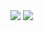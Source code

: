<img src="https://capsule-render.vercel.app/api?type=cylinder&color=auto&height=300&section=header&text=Jang%20Hub&fontSize=90" />
<a href="버튼을 눌렀을 때 이동할 링크" target="_blank"><img src="https://img.shields.io/badge/뱃지레이블-배경색?style=뱃지모양&logo=#ECD53F&logoColor=로고색상"/></a>
